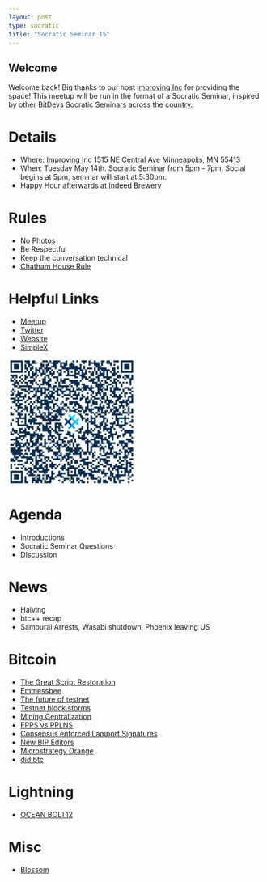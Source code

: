 ```yaml
---
layout: post
type: socratic
title: "Socratic Seminar 15"
---
```


## Welcome

Welcome back! Big thanks to our host [Improving Inc](https://improving.com/) for providing the space!
This meetup will be run in the format of a Socratic Seminar, inspired by other [BitDevs Socratic Seminars across the country](https://bitdevs.org/cities).

# Details
 - Where: [Improving Inc](https://www.google.com/maps/place/1515+NE+Central+Ave,+Minneapolis,+MN+55413/@45.0037797,-93.2469316,17z/data=!4m6!3m5!1s0x52b32d965c06ad57:0x277e62e6c3015129!8m2!3d45.0039428!4d-93.2456978!16s%2Fg%2F11bw3z3dw6) 1515 NE Central Ave Minneapolis, MN 55413
 - When: Tuesday May 14th. Socratic Seminar from 5pm - 7pm. Social begins at 5pm, seminar will start at 5:30pm. 
 - Happy Hour afterwards at [Indeed Brewery](https://www.indeedbrewing.com/)

# Rules
 - No Photos
 - Be Respectful
 - Keep the conversation technical
 - [Chatham House Rule](https://www.facilitator.school/blog/chatham-house-rule)

# Helpful Links
 - [Meetup](https://www.meetup.com/minneapolis-bitcoin-developers/events/299952484/)
 - [Twitter](https://twitter.com/BitcoinersMPLS)
 - [Website](https://bitdevsmpls.org)
 - [SimpleX](https://simplex.chat/contact#/?v=1-2&smp=smp%3A%2F%2FenEkec4hlR3UtKx2NMpOUK_K4ZuDxjWBO1d9Y4YXVaA%3D%40smp14.simplex.im%2F2yDM8Eh4B5js6FLUOsANpVYwUt79Q_TO%23%2F%3Fv%3D1-2%26dh%3DMCowBQYDK2VuAyEAqaz4Ij9Xxn3ziHXN9DhPBdbTgYc-XjGpKcr-oDBL-hc%253D%26srv%3Daspkyu2sopsnizbyfabtsicikr2s4r3ti35jogbcekhm3fsoeyjvgrid.onion&data=%7B%22type%22%3A%22group%22%2C%22groupLinkId%22%3A%22I3WA2zuDa5OOHwDT6m0G8Q%3D%3D%22%7D)


<img src="../simplex.jpeg" width="250" height="250" />

# Agenda
 - Introductions
 - Socratic Seminar Questions
 - Discussion

# News
 - Halving
 - btc++ recap
 - Samourai Arrests, Wasabi shutdown, Phoenix leaving US


# Bitcoin
 - [The Great Script Restoration](https://twitter.com/reardencode/status/1788074956225651060)
 - [Emmessbee](https://github.com/supertestnet/coinjoin-workshop)
 - [The future of testnet](https://groups.google.com/g/bitcoindev/c/9bL00vRj7OU/m/t6lm-nKmAQAJ?pli=1)
 - [Testnet block storms](https://blog.lopp.net/the-block-storms-of-bitcoins-testnet/)
 - [Mining Centralization](https://twitter.com/mononautical/status/1777686545715089605)
 - [FPPS vs PPLNS](https://minebest.com/blog/pps-vs-fpps-vs-pplns-vs-pps-mining-pool-payouts-explained)
 - [Consensus enforced Lamport Signatures](https://bitcoinops.org/en/newsletters/2024/05/08/)
 - [New BIP Editors](https://github.com/bitcoin/bips/pull/1573)
 - [Microstrategy Orange](https://atlas21.com/microstrategy-orange-the-proposal-for-online-identity-based-on-bitcoin/)
 - [did:btc](https://microstrategy.github.io/did-btc-spec/)

# Lightning
 - [OCEAN BOLT12](https://njump.me/nevent1qqs8sz359u7ysd8hw39v99hlxl5zs7mzsrrw5rwpsctm0ufart2g0ngpp4mhxue69uhkummn9ekx7mqppamhxue69uhkummnw3ezumt0d5q3gamnwvaz7tmwdaehgu3wdau8gu3wv3jhvq3qqtvl2em0llpnnllffhat8zltugwwz97x79gfmxfz4qk52n6zpk3qn2uecg)

# Misc
 - [Blossom](https://github.com/hzrd149/blossom)